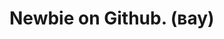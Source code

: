 # Newbie on Github. (вау)


<!--
Жесть
I'm Learning Python and I don't know what's going on here.
Some of my contacts: 
* VK - https://vk.com/artematrr
* Stepik - https://stepik.org/users/399077535
-->
